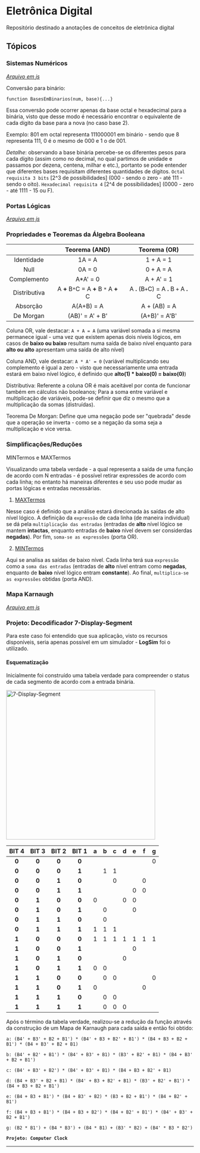 # Eletrônica Digital

Repositório destinado a anotações de conceitos de eletrônica digital

Tópicos
-

### **Sistemas Numéricos** 
[*Arquivo em js*](./Sistemas-Numericos.js)

Conversão para binário: 
```
function BasesEmBinarios(num, base){...}
```

Essa conversão pode ocorrer apenas da base octal e hexadecimal para a binária, visto que desse modo é necessário encontrar o equivalente de cada dígito da base para a nova (no caso base 2).

Exemplo: 801 em octal representa 111000001 em binário - sendo que 8 representa 111, 0 é o mesmo de 000 e 1 o de 001.

*Detalhe*: observando a base binária percebe-se os diferentes pesos para cada dígito (assim como no decimal, no qual partimos de unidade e passamos por dezena, centena, milhar e etc.), portanto se pode entender que diferentes bases requisitam diferentes quantidades de dígitos. `Octal requisita 3 bits` [2^3 de possibilidades] (000 - sendo o zero - até 111 - sendo o oito). `Hexadecimal requisita 4`  [2^4 de possibilidades] (0000 - zero - até 1111 - 15 ou F).

### **Portas Lógicas**
[*Arquivo em js*](./Portas-Logicas.js)

### **Propriedades e Teoremas da Álgebra Booleana**

|  | Teorema (AND) | Teorema (OR) |
|:-:|:-:|:-:|
| Identidade  | 1A = A | 1 + A = 1 |
| Null  | 0A = 0  | 0 + A = A |
| Complemento | A*A' = 0 | A + A' = 1 |
| Distributiva  | A **+** B`*`C = A **+** B `*` A **+** C  | A **.** (B`+`C) = A **.** B  `+` A **.** C |
| Absorção | A(A+B) = A | A + (AB) = A |
| De Morgan | (AB)' = A' + B' | (A+B)' = A'B' |

Coluna OR, vale destacar: `A + A = A` (uma variável somada a si mesma permanece igual - uma vez que existem apenas dois níveis lógicos, em casos de **baixo ou baixo** resultam numa saída de baixo nível enquanto para **alto ou alto** apresentam uma saída de alto nível)

Coluna AND, vale destacar: `A * A' = 0` (variável multiplicando seu complemento é igual a zero - visto que necessariamente uma entrada estará em baixo nível lógico, é definido que **alto(1) * baixo(0) = baixo(0)**)

Distributiva: Referente a coluna OR é mais aceitável por conta de funcionar também em cálculos não booleanos; Para a soma entre variável e multiplicação de variáveis, pode-se definir que diz o mesmo que a multiplicação da somas (distruídas).

Teorema De Morgan: Define que uma negação pode ser "quebrada" desde que a operação se inverta - como se a negação da soma seja a multiplicação e vice versa.

### **Simplificações/Reduções**

MINTermos e MAXTermos

Visualizando uma tabela verdade - a qual representa a saída de uma função de acordo com N entradas - é possível retirar expressões de acordo com cada linha; no entanto há maneiras diferentes e seu uso pode mudar as portas lógicas e entradas necessárias.

1. [MAXTermos]()

Nesse caso é definido que a análise estará direcionada às saídas de alto nível lógico. A definição da `expressão` de cada linha (de maneira individual) se dá pela `multiplicação das entradas` (entradas de **alto** nível lógico se mantem **intactas**, enquanto entradas de **baixo** nível devem ser considerdas **negadas**). Por fim, `soma-se as expressões` (porta OR).

2. [MINTermos]()

Aqui se analisa as saídas de baixo nível. Cada linha terá sua `expressão` como a `soma das entradas` (entradas de **alto** nível entram como **negadas**, enquanto de **baixo** nível lógico entram **constante**). Ao final, `multiplica-se as expressões` obtidas (porta AND).

### **Mapa Karnaugh**
[*Arquivo em js*](./Mapa-Karnaugh.js)

### **Projeto: Decodificador 7-Display-Segment**

Para este caso foi entendido que sua aplicação, visto os recursos disponíveis, seria apenas possível em um simulador - **LogSim** foi o utilizado.

#### **Esquematização**

Inicialmente foi construído uma tabela verdade para compreender o status de cada segmento de acordo com a entrada binária.

<img src="https://upload.wikimedia.org/wikipedia/commons/thumb/0/02/7_segment_display_labeled.svg/1200px-7_segment_display_labeled.svg.png" alt="7-Display-Segment" width="400" height="400">


|BIT 4|BIT 3|BIT 2|BIT 1|a|b|c|d|e|f|g|
|:---:|:---:|:---:|:---:|:---:|:---:|:---:|:---:|:---:|:---:|:---:|
|**0**|**0**|**0**|**0**|||||||0|
|**0**|**0**|**0**|**1**||1|1|||||
|**0**|**0**|**1**|**0**|||0|||0||
|**0**|**0**|**1**|**1**|||||0|0||
|**0**|**1**|**0**|**0**|0|||0|0|||
|**0**|**1**|**0**|**1**||0|||0|||
|**0**|**1**|**1**|**0**||0||||||
|**0**|**1**|**1**|**1**|1|1|1|||||
|**1**|**0**|**0**|**0**|1|1|1|1|1|1|1|
|**1**|**0**|**0**|**1**|||||0|||
|**1**|**0**|**1**|**0**||||0||||
|**1**|**0**|**1**|**1**|0|0||||||
|**1**|**1**|**0**|**0**||0|0||||0|
|**1**|**1**|**0**|**1**|0|||||0||
|**1**|**1**|**1**|**0**||0|0|||||
|**1**|**1**|**1**|**1**||0|0|0||||

Após o término da tabela verdade, realizou-se a redução da função através da construção de um Mapa de Karnaugh para cada saída e então foi obtido:

````
a: (B4' + B3' + B2 + B1') * (B4' + B3 + B2' + B1') * (B4 + B3 + B2 + B1') * (B4 + B3' + B2 + B1)

b: (B4' + B2' + B1') * (B4' + B3' + B1) * (B3' + B2' + B1) * (B4 + B3' + B2 + B1')

c: (B4' + B3' + B2') * (B4' + B3' + B1) * (B4 + B3 + B2' + B1)

d: (B4 + B3' + B2 + B1) * (B4' + B3 + B2' + B1) * (B3' + B2' + B1') * (B4 + B3 + B2 + B1')

e: (B4 + B3 + B1') * (B4 + B3' + B2) * (B3 + B2 + B1') * (B4 + B2' + B1')

f: (B4 + B3 + B1') * (B4 + B3 + B2') * (B4 + B2' + B1') * (B4' + B3' + B2 + B1')

g: (B2 * B1') + (B4 * B3') + (B4 * B1) + (B3' * B2) + (B4' * B3 * B2')

````

**`Projeto: Computer Clock`**

---